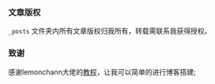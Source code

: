 ### 文章版权

`_posts` 文件夹内所有文章版权归我所有，转载需联系我获得授权。

### 致谢

感谢lemonchann大佬的[教程](https://lemonchann.github.io/create_blog_with_github_pages/)，让我可以简单的进行博客搭建;
